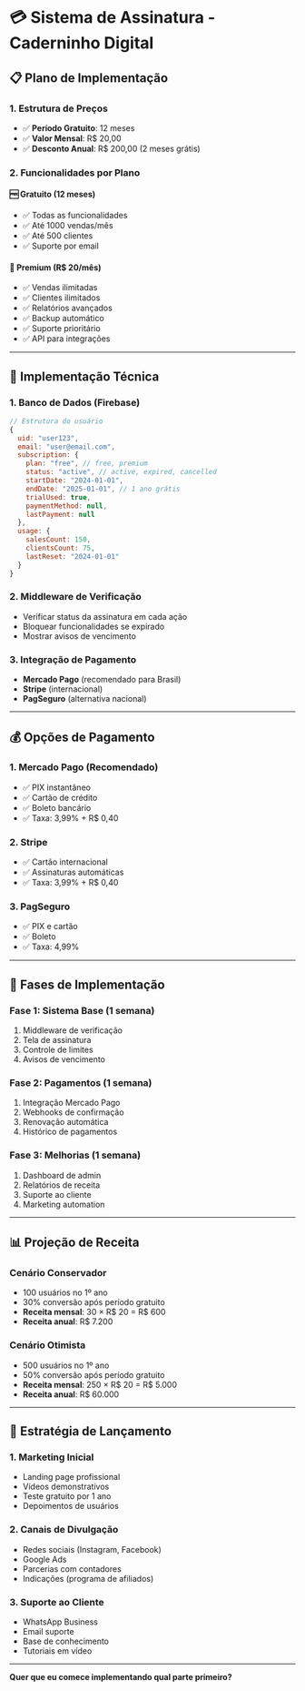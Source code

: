 # 💳 Sistema de Assinatura - Caderninho Digital

## 📋 **Plano de Implementação**

### **1. Estrutura de Preços**
- ✅ **Período Gratuito**: 12 meses
- ✅ **Valor Mensal**: R$ 20,00
- ✅ **Desconto Anual**: R$ 200,00 (2 meses grátis)

### **2. Funcionalidades por Plano**

#### **🆓 Gratuito (12 meses)**
- ✅ Todas as funcionalidades
- ✅ Até 1000 vendas/mês
- ✅ Até 500 clientes
- ✅ Suporte por email

#### **💎 Premium (R$ 20/mês)**
- ✅ Vendas ilimitadas
- ✅ Clientes ilimitados
- ✅ Relatórios avançados
- ✅ Backup automático
- ✅ Suporte prioritário
- ✅ API para integrações

---

## 🔧 **Implementação Técnica**

### **1. Banco de Dados (Firebase)**
```javascript
// Estrutura do usuário
{
  uid: "user123",
  email: "user@email.com",
  subscription: {
    plan: "free", // free, premium
    status: "active", // active, expired, cancelled
    startDate: "2024-01-01",
    endDate: "2025-01-01", // 1 ano grátis
    trialUsed: true,
    paymentMethod: null,
    lastPayment: null
  },
  usage: {
    salesCount: 150,
    clientsCount: 75,
    lastReset: "2024-01-01"
  }
}
```

### **2. Middleware de Verificação**
- Verificar status da assinatura em cada ação
- Bloquear funcionalidades se expirado
- Mostrar avisos de vencimento

### **3. Integração de Pagamento**
- **Mercado Pago** (recomendado para Brasil)
- **Stripe** (internacional)
- **PagSeguro** (alternativa nacional)

---

## 💰 **Opções de Pagamento**

### **1. Mercado Pago (Recomendado)**
- ✅ PIX instantâneo
- ✅ Cartão de crédito
- ✅ Boleto bancário
- ✅ Taxa: 3,99% + R$ 0,40

### **2. Stripe**
- ✅ Cartão internacional
- ✅ Assinaturas automáticas
- ✅ Taxa: 3,99% + R$ 0,40

### **3. PagSeguro**
- ✅ PIX e cartão
- ✅ Boleto
- ✅ Taxa: 4,99%

---

## 🚀 **Fases de Implementação**

### **Fase 1: Sistema Base (1 semana)**
1. Middleware de verificação
2. Tela de assinatura
3. Controle de limites
4. Avisos de vencimento

### **Fase 2: Pagamentos (1 semana)**
1. Integração Mercado Pago
2. Webhooks de confirmação
3. Renovação automática
4. Histórico de pagamentos

### **Fase 3: Melhorias (1 semana)**
1. Dashboard de admin
2. Relatórios de receita
3. Suporte ao cliente
4. Marketing automation

---

## 📊 **Projeção de Receita**

### **Cenário Conservador**
- 100 usuários no 1º ano
- 30% conversão após período gratuito
- **Receita mensal**: 30 × R$ 20 = R$ 600
- **Receita anual**: R$ 7.200

### **Cenário Otimista**
- 500 usuários no 1º ano
- 50% conversão após período gratuito
- **Receita mensal**: 250 × R$ 20 = R$ 5.000
- **Receita anual**: R$ 60.000

---

## 🎯 **Estratégia de Lançamento**

### **1. Marketing Inicial**
- Landing page profissional
- Vídeos demonstrativos
- Teste gratuito por 1 ano
- Depoimentos de usuários

### **2. Canais de Divulgação**
- Redes sociais (Instagram, Facebook)
- Google Ads
- Parcerias com contadores
- Indicações (programa de afiliados)

### **3. Suporte ao Cliente**
- WhatsApp Business
- Email suporte
- Base de conhecimento
- Tutoriais em vídeo

---

**Quer que eu comece implementando qual parte primeiro?**